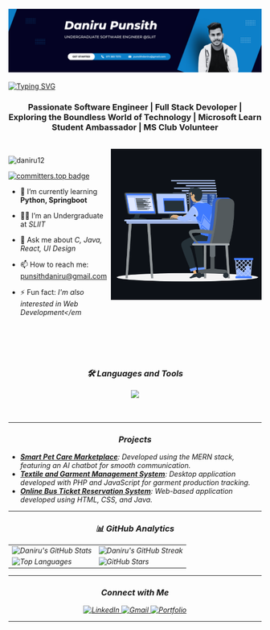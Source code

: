 ![Header](https://raw.githubusercontent.com/daniru12/daniru12/main/daniru.png)



<a href="https://git.io/typing-svg" align="center"><img align="center" src="https://readme-typing-svg.demolab.com?font=Fira+Code&size=30&pause=1000&center=true&vCenter=true&random=false&width=800&lines=Hi%F0%9F%91%8B+I+am+Daniru+Punsith+Ranathunga" alt="Typing SVG" /></a>
<h3 align="center">Passionate Software Engineer | Full Stack Devoloper | Exploring the Boundless World of Technology | Microsoft Learn Student Ambassador | MS Club Volunteer</h3>

  
 

<br/>
<img align="right" alt="coding" width="300" src="https://raw.githubusercontent.com/daniru12/daniru12/main/animation.gif">
<p align="left">
  <img src="https://komarev.com/ghpvc/?username=daniru12&label=Profile%20views&color=0e75b6&style=flat" alt="daniru12" />
</p>

[![committers.top badge](https://user-badge.committers.top/sri_lanka/daniru12.svg)](https://user-badge.committers.top/sri_lanka/daniru12)

- 🌱 I’m currently learning **Python, Springboot**

- 🧑‍🎓 I’m an Undergraduate at <em>SLIIT</em>

- 💬 Ask me about <em>C, Java, React, UI Design</em></li>

- 📫 How to reach me: <a href="mailto:[punsithdaniru@gmail.com](https://portfolio-my-daniru.vercel.app/)">[punsithdaniru@gmail.com](portfolio-my-daniru.vercel.app)</a></li>

- ⚡ Fun fact: <em>I'm also interested in Web Development</em


<br><br>
---

<h3 align="center">🛠 Languages and Tools</h3>


<p align="center">
  <a href="https://skillicons.dev">
<img src="https://skillicons.dev/icons?i=html,css,js,java,react,nodejs,php,py,dart,flutter,c,cs,dotnet,azure,git,github,tailwind,bootstrap,mysql,firebase,idea,eclipse,androidstudio,vscode,visualstudio,figma&theme=dark&perline=13"/>
 </a>
</p>
<br>

---

<h3 align="center">Projects</h3>

<ul>
  <li><strong><a href="https://paw-go.vercel.app/" target="_blank">Smart Pet Care Marketplace</a></strong>: Developed using the MERN stack, featuring an AI chatbot for smooth communication.</li>
  <li><strong><a href="https://github.com/Daniru12/Textile-Garment_Management-System" target="_blank">Textile and Garment Management System</a></strong>: Desktop application developed with PHP and JavaScript for garment production tracking.</li>
  <li><strong><a href="https://github.com/Daniru12/Bus-Ticket-Reservation-System" target="_blank">Online Bus Ticket Reservation System</a></strong>: Web-based application developed using HTML, CSS, and Java.</li>
</ul>




---
<h3 align="center">📊 GitHub Analytics</h3>

<table>
  <tr>
    <td>
      <img src="https://github-readme-stats.vercel.app/api?username=daniru12&show_icons=true&theme=tokyonight" alt="Daniru's GitHub Stats" />
    </td>
    <td>
      <img src="https://github-readme-streak-stats.herokuapp.com/?user=daniru12&theme=tokyonight" alt="Daniru's GitHub Streak" />
    </td>
  </tr>
  <tr>
    <td>
      <img src="https://github-readme-stats.vercel.app/api/top-langs/?username=daniru12&theme=tokyonight" alt="Top Languages" />
    </td>
    <td>
      <img src="https://github-readme-stats.vercel.app/api?username=daniru12&show_icons=true&locale=en&count_private=true&hide_rank=true&custom_title=My%20GitHub%20Stats&disable_animations=true&theme=tokyonight" alt="GitHub Stars" />
    </td>
  </tr>
</table>

---

<h3 align="center">Connect with Me</h3>
<p align="center">
  <a href="www.linkedin.com/in/daniru-punsith-b96288312" target="_blank">
    <img src="https://img.shields.io/badge/LinkedIn-0077B5?style=for-the-badge&logo=linkedin&logoColor=white" alt="LinkedIn"/>
  </a>
  <a href="mailto:danirupunsith@gmail.com" target="_blank">
    <img src="https://img.shields.io/badge/Gmail-D14836?style=for-the-badge&logo=gmail&logoColor=white" alt="Gmail"/>
  </a>
  <a href="https://daniru-punsith-portfolio.netlify.app" target="_blank">
    <img src="https://img.shields.io/badge/Portfolio-FF5733?style=for-the-badge&logo=firefox&logoColor=white" alt="Portfolio"/>
  </a>
</p>


---
